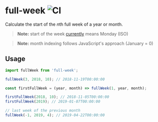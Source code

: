 # full-week ![CI](https://github.com/smhg/full-week/workflows/CI/badge.svg)
Calculate the start of the *n*th full week of a year or month.

> **Note:** start of the week [currently](https://github.com/smhg/full-week/issues/1) means Monday (ISO)

> **Note:** month indexing follows JavaScript's approach (January = 0)

## Usage
```javascript
import fullWeek from 'full-week';

fullWeek(3, 2018, 10); // 2018-11-19T00:00:00

const firstFullWeek = (year, month) => fullWeek(1, year, month);

firstFullWeek(2018, 10); // 2018-11-05T00:00:00
firstFullWeek(2019); // 2019-01-07T00:00:00

// last week of the previous month
fullWeek(-1, 2019, 4); // 2019-04-22T00:00:00
```
